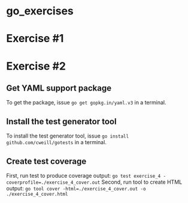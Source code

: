 # go_exercises

# Exercise #1

# Exercise #2
## Get YAML support package
To get the package, issue `go get gopkg.in/yaml.v3` in a terminal.

## Install the test generator tool
To install the test generator tool, issue `go install github.com/cweill/gotests` in a terminal.

## Create test coverage
First, run test to produce coverage output: `go test exercise_4 -coverprofile=./exercise_4_cover.out`
Second, run tool to create HTML output: `go tool cover -html=./exercise_4_cover.out -o ./exercise_4_cover.html`